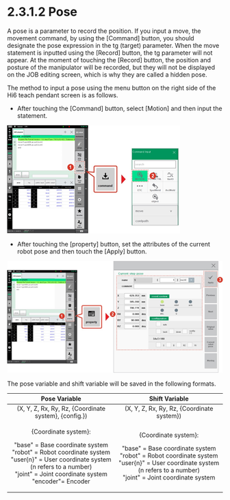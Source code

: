 # 2.3.1.2 Pose

A pose is a parameter to record the position. If you input a move, the movement command, by using the \[Command\] button, you should designate the pose expression in the tg \(target\) parameter. When the move statement is inputted using the \[Record\] button, the tg parameter will not appear. At the moment of touching the \[Record\] button, the position and posture of the manipulator will be recorded, but they will not be displayed on the JOB editing screen, which is why they are called a hidden pose.

The method to input a pose using the menu button on the right side of the Hi6 teach pendant screen is as follows.

* After touching the \[Command\] button, select \[Motion\] and then input the statement.

![](../../../.gitbook/assets/image%20%28306%29.png)

* After touching the \[property\] button, set the attributes of the current robot pose and then touch the \[Apply\] button.

![](../../../.gitbook/assets/image%20%28328%29.png)

The pose variable and shift variable will be saved in the following formats.

<table>
  <thead>
    <tr>
      <th style="text-align:center">Pose Variable</th>
      <th style="text-align:center">Shift Variable</th>
    </tr>
  </thead>
  <tbody>
    <tr>
      <td style="text-align:center">(X, Y, Z, Rx, Ry, Rz, {Coordinate system}, {config.})</td>
      <td style="text-align:center">(X, Y, Z, Rx, Ry, Rz, {Coordinate system})</td>
    </tr>
    <tr>
      <td style="text-align:center">
        <p>{Coordinate system}:</p>
        <p>&quot;base&quot; = Base coordinate system
          <br />&quot;robot&quot; = Robot coordinate system
          <br />&quot;user{n}&quot; = User coordinate system (n refers to a number)
          <br
          />&quot;joint&quot; = Joint coordinate system
          <br />&quot;encoder&quot;= Encoder</p>
      </td>
      <td style="text-align:center">
        <p>{Coordinate system}:</p>
        <p>&quot;base&quot; = Base coordinate system
          <br />&quot;robot&quot; = Robot coordinate system
          <br />&quot;user{n}&quot; = User coordinate system (n refers to a number)
          <br
          />&quot;joint&quot; = Joint coordinate system</p>
      </td>
    </tr>
  </tbody>
</table>



